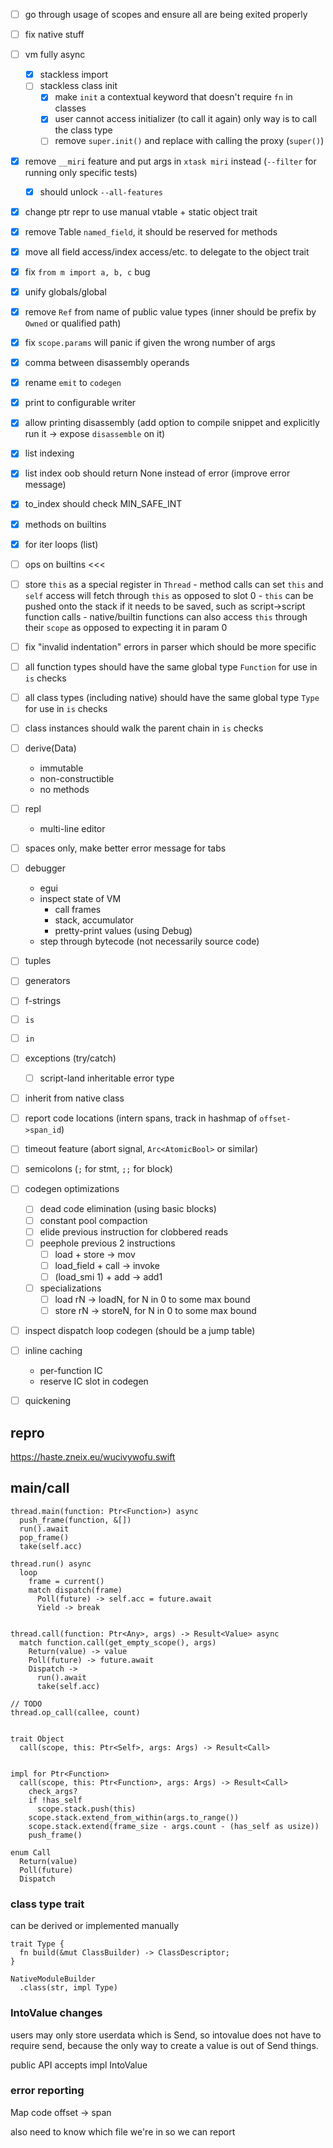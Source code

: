 

- [ ] go through usage of scopes and ensure all are being exited properly
- [ ] fix native stuff
- [ ] vm fully async
  - [x] stackless import
  - [ ] stackless class init
    - [x] make `init` a contextual keyword that doesn't require `fn` in classes
    - [x] user cannot access initializer (to call it again)
          only way is to call the class type
    - [ ] remove `super.init()` and replace with calling the proxy (`super()`)

- [x] remove `__miri` feature and put args in `xtask miri` instead (`--filter` for running only specific tests)
  - [x] should unlock `--all-features`
- [x] change ptr repr to use manual vtable + static object trait
- [x] remove Table `named_field`, it should be reserved for methods
- [x] move all field access/index access/etc. to delegate to the object trait
- [x] fix `from m import a, b, c` bug
- [x] unify globals/global
- [x] remove `Ref` from name of public value types (inner should be prefix by `Owned` or qualified path)
- [x] fix `scope.params` will panic if given the wrong number of args
- [x] comma between disassembly operands
- [x] rename `emit` to `codegen`
- [x] print to configurable writer
- [x] allow printing disassembly (add option to compile snippet and explicitly run it -> expose `disassemble` on it)
- [x] list indexing
- [x] list index oob should return None instead of error (improve error message)
- [x] to_index should check MIN_SAFE_INT
- [x] methods on builtins
- [x] for iter loops (list)
- [ ] ops on builtins <<<
- [ ] store `this` as a special register in `Thread`
      - method calls can set `this` and `self` access will fetch through `this` as opposed to slot 0
      - `this` can be pushed onto the stack if it needs to be saved, such as script->script function calls
      - native/builtin functions can also access `this` through their `scope` as opposed to expecting it in param 0
- [ ] fix "invalid indentation" errors in parser which should be more specific
- [ ] all function types should have the same global type `Function` for use in `is` checks
- [ ] all class types (including native) should have the same global type `Type` for use in `is` checks
- [ ] class instances should walk the parent chain in `is` checks
- [ ] derive(Data)
  - immutable
  - non-constructible
  - no methods
- [ ] repl
  - multi-line editor
- [ ] spaces only, make better error message for tabs

- [ ] debugger
  - egui
  - inspect state of VM
    - call frames
    - stack, accumulator
    - pretty-print values (using Debug)
  - step through bytecode (not necessarily source code)

- [ ] tuples
- [ ] generators
- [ ] f-strings
- [ ] `is`
- [ ] `in`
- [ ] exceptions (try/catch)
  - [ ] script-land inheritable error type
- [ ] inherit from native class
- [ ] report code locations (intern spans, track in hashmap of `offset->span_id`)
- [ ] timeout feature (abort signal, `Arc<AtomicBool>` or similar)
- [ ] semicolons (`;` for stmt, `;;` for block)
- [ ] codegen optimizations
  - [ ] dead code elimination (using basic blocks)
  - [ ] constant pool compaction
  - [ ] elide previous instruction for clobbered reads
  - [ ] peephole previous 2 instructions
    - [ ] load + store -> mov
    - [ ] load_field + call -> invoke
    - [ ] (load_smi 1) + add -> add1
  - [ ] specializations
    - [ ] load rN -> loadN, for N in 0 to some max bound
    - [ ] store rN -> storeN, for N in 0 to some max bound
- [ ] inspect dispatch loop codegen (should be a jump table)
- [ ] inline caching
  - per-function IC
  - reserve IC slot in codegen
- [ ] quickening


## repro
https://haste.zneix.eu/wucivywofu.swift



## main/call
```
thread.main(function: Ptr<Function>) async
  push_frame(function, &[])
  run().await
  pop_frame()
  take(self.acc)

thread.run() async
  loop
    frame = current()
    match dispatch(frame)
      Poll(future) -> self.acc = future.await
      Yield -> break
    

thread.call(function: Ptr<Any>, args) -> Result<Value> async
  match function.call(get_empty_scope(), args)
    Return(value) -> value
    Poll(future) -> future.await
    Dispatch ->
      run().await
      take(self.acc)

// TODO
thread.op_call(callee, count)


trait Object
  call(scope, this: Ptr<Self>, args: Args) -> Result<Call>


impl for Ptr<Function>
  call(scope, this: Ptr<Function>, args: Args) -> Result<Call>
    check_args?
    if !has_self
      scope.stack.push(this)
    scope.stack.extend_from_within(args.to_range())
    scope.stack.extend(frame_size - args.count - (has_self as usize))
    push_frame()

enum Call
  Return(value)
  Poll(future)
  Dispatch
```
  




### class type trait
can be derived or implemented manually
```
trait Type {
  fn build(&mut ClassBuilder) -> ClassDescriptor;
}

NativeModuleBuilder
  .class(str, impl Type)

```


### IntoValue changes
users may only store userdata which is Send, so intovalue does not have to require send, because the only way to create a value is
out of Send things.

public API accepts impl IntoValue




### error reporting

Map code offset -> span

also need to know which file we're in so we can report
